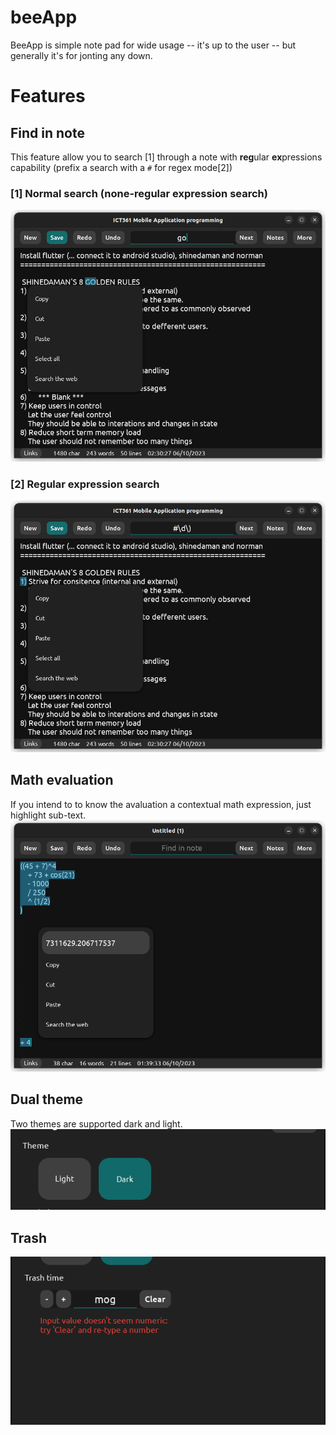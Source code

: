 # beeApp
BeeApp is simple note pad for wide usage -- it's up to the user -- but generally it's for jonting any down.

# Features
## Find in note
This feature allow you to search [1] through a note with **reg**ular **ex**pressions capability (prefix a search with a ```#``` for regex mode[2])
### [1] Normal search (none-regular expression search)
![None-regualar expression](https://github.com/4mugala/beeApp/blob/main/screenshots/None-regular%20expression%20search.png "None-regular expression")
### [2] Regular expression search
![None-regualar expression](https://github.com/4mugala/beeApp/blob/main/screenshots/Regular%20expression%20search.png "Regular expression")

## Math evaluation
If you intend to to know the avaluation a contextual math expression, just highlight sub-text.
![The math expression is elaborate](https://github.com/4mugala/beeApp/blob/main/screenshots/Math%20evaluation.png "Math evaluation")

## Dual theme
Two themes are supported dark and light.
![Dual theme](https://github.com/4mugala/beeApp/blob/main/screenshots/Theme%20switch.png "Dual theme")

## Trash
![Trash](https://github.com/4mugala/beeApp/blob/main/screenshots/Trash.png "Trash")
